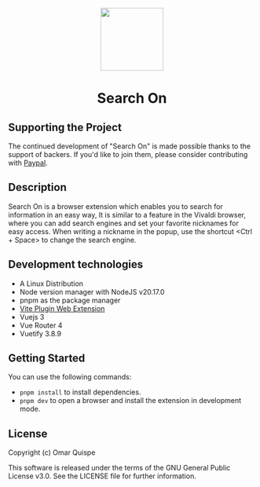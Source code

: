 <p align="center">
  <img height="128" width="128" src="https://i.imgur.com/MzSSCzU.png" />
</p>
<h1 align="center">Search On</h1>

## Supporting the Project

The continued development of "Search On" is made possible thanks to the support
of backers. If you'd like to join them, please consider contributing with
<a href="https://www.paypal.com/ncp/payment/LLWTEAQ7G6HR4" target="_blank">Paypal</a>.

## Description

Search On is a browser extension which enables you to search for information in an easy way, 
It is similar to a feature in the Vivaldi browser, where you can add search engines and set your 
favorite nicknames for easy access. When writing a nickname in the popup, use the shortcut  <Ctrl + Space> 
to change the search engine.

## Development technologies

- A Linux Distribution
- Node version manager with NodeJS v20.17.0 
- pnpm as the package manager
- [Vite Plugin Web Extension](https://vite-plugin-web-extension.aklinker1.io)
- Vuejs 3
- Vue Router 4
- Vuetify 3.8.9

## Getting Started

You can use the following commands:

- `pnpm install` to install dependencies.
- `pnpm dev`  to open a browser and install the extension in development mode.

## License

Copyright (c) Omar Quispe

This software is released under the terms of the GNU General Public License v3.0.
See the LICENSE file for further information.
